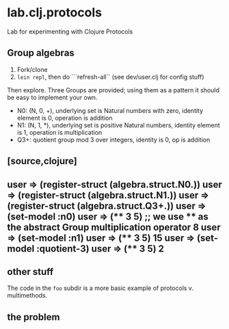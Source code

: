 # lab.clj.protocols
Lab for experimenting with Clojure Protocols

## Group algebras

1. Fork/clone
2. ```lein repl```, then do ```refresh-all`` (see dev/user.clj for config stuff)

Then explore.  Three Groups are provided; using them as a pattern it
should be easy to implement your own.

* N0:  (N, 0, +), underlying set is Natural numbers with zero, identity element is 0, operation is addition
* N1:  (N, 1, \*), underlying set is positive Natural numbers, identity element is 1, operation is multiplication
* Q3+:  quotient group mod 3 over integers, identity is 0, op is addition

[source,clojure]
----
user => (register-struct (algebra.struct.N0.))
user => (register-struct (algebra.struct.N1.))
user => (register-struct (algebra.struct.Q3+.))
user => (set-model :n0)
user => (** 3 5)           ;; we use \*\* as the abstract Group multiplication operator
8
user => (set-model :n1)
user => (** 3 5)
15
user => (set-model :quotient-3)
user => (** 3 5)
2
----

## other stuff

The code in the `foo` subdir is a more basic example of protocols v. multimethods.


## the problem

